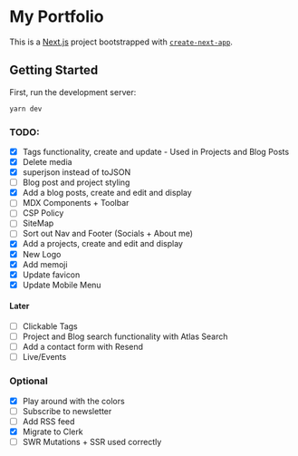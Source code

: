 # My Portfolio

This is a [Next.js](https://nextjs.org/) project bootstrapped with [`create-next-app`](https://github.com/vercel/next.js/tree/canary/packages/create-next-app).

## Getting Started

First, run the development server:

```bash
yarn dev
```

### TODO:

- [x] Tags functionality, create and update - Used in Projects and Blog Posts
- [x] Delete media
- [x] superjson instead of toJSON
- [ ] Blog post and project styling
- [x] Add a blog posts, create and edit and display
- [ ] MDX Components + Toolbar
- [ ] CSP Policy
- [ ] SiteMap
- [ ] Sort out Nav and Footer (Socials + About me)
- [x] Add a projects, create and edit and display
- [x] New Logo
- [x] Add memoji
- [x] Update favicon
- [x] Update Mobile Menu

#### Later

- [ ] Clickable Tags
- [ ] Project and Blog search functionality with Atlas Search
- [ ] Add a contact form with Resend
- [ ] Live/Events

### Optional

- [x] Play around with the colors
- [ ] Subscribe to newsletter
- [ ] Add RSS feed
- [x] Migrate to Clerk
- [ ] SWR Mutations + SSR used correctly
